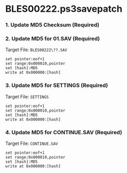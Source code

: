 # BLES00222.ps3savepatch

### 1.  Update MD5 Checksum (Required)
### 2. Update MD5 for 01.SAV (Required)

Target File: `BLES00222\??.SAV`

```
set pointer:eof+1
set range:0x000010,pointer
set [hash]:MD5
write at 0x000000:[hash]
```

### 3. Update MD5 for SETTINGS (Required)

Target File: `SETTINGS`

```
set pointer:eof+1
set range:0x000010,pointer
set [hash]:MD5
write at 0x000000:[hash]
```

### 4. Update MD5 for CONTINUE.SAV (Required)

Target File: `CONTINUE.SAV`

```
set pointer:eof+1
set range:0x000010,pointer
set [hash]:MD5
write at 0x000000:[hash]
```

